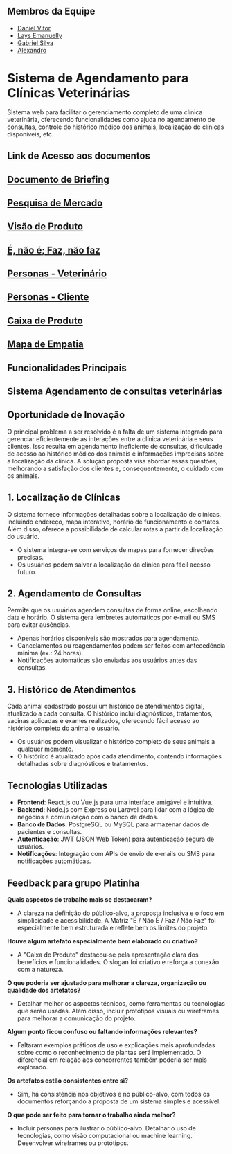 
## Membros da Equipe
- [Daniel Vitor](https://github.com/DanielVbrn)
- [Lays Emanuelly](https://github.com/Luna0812y)
- [Gabriel Silva](https://github.com/gabrielsilva18)
- [Alexandro](https://github.com/alexsousadev)


# Sistema de Agendamento para Clínicas Veterinárias

Sistema web para facilitar o gerenciamento completo de uma clínica veterinária, oferecendo funcionalidades como ajuda no agendamento de consultas, controle do histórico médico dos animais, localização de clínicas disponíveis, etc.


## Link de Acesso aos documentos
## [Documento de Briefing](https://docs.google.com/document/d/12rdyfXgGB8DdFb_cRZB2-rKhi8XPXQ7H52OI2vKvGPg/edit?usp=sharing)

## [Pesquisa de Mercado](https://docs.google.com/document/d/1lCCMojjquxKQT4k0D8KpUyF6PtUatqPs3key4eGE8hw/edit?usp=sharing)

## [Visão de Produto](https://docs.google.com/document/d/1gh3GnVZcuYzbSBvyWBlQW6zibxuJ-QOpZK-WQuv2bdY/edit?usp=sharing)

## [É, não é; Faz, não faz](https://docs.google.com/document/d/11HZyxuKUYZLy8-EMcPojEVU_y6zllag4bFJoBpWxAo4/edit?usp=sharing)

## [Personas - Veterinário](1.png)
## [Personas - Cliente](2.png)

## [Caixa de Produto](https://docs.google.com/document/d/1eIuCWB19qh0fhLC4l1RXpR9ZTEJVRYDLHtW1anBa_hI/edit?usp=sharing)

## [Mapa de Empatia](modelo_de_empatia.png)


## Funcionalidades Principais
## Sistema Agendamento de consultas veterinárias

## Oportunidade de Inovação

O principal problema a ser resolvido é a falta de um sistema integrado para gerenciar eficientemente as interações entre a clínica veterinária e seus clientes. Isso resulta em agendamento ineficiente de consultas, dificuldade de acesso ao histórico médico dos animais e informações imprecisas sobre a localização da clínica. A solução proposta visa abordar essas questões, melhorando a satisfação dos clientes e, consequentemente, o cuidado com os animais.

## 1. Localização de Clínicas

O sistema fornece informações detalhadas sobre a localização de clínicas, incluindo endereço, mapa interativo, horário de funcionamento e contatos. Além disso, oferece a possibilidade de calcular rotas a partir da localização do usuário.

- O sistema integra-se com serviços de mapas para fornecer direções precisas.
- Os usuários podem salvar a localização da clínica para fácil acesso futuro.

## 2. Agendamento de Consultas

Permite que os usuários agendem consultas de forma online, escolhendo data e horário. O sistema gera lembretes automáticos por e-mail ou SMS para evitar ausências.

- Apenas horários disponíveis são mostrados para agendamento.
- Cancelamentos ou reagendamentos podem ser feitos com antecedência mínima (ex.: 24 horas).
- Notificações automáticas são enviadas aos usuários antes das consultas.

## 3. Histórico de Atendimentos

Cada animal cadastrado possui um histórico de atendimentos digital, atualizado a cada consulta. O histórico inclui diagnósticos, tratamentos, vacinas aplicadas e exames realizados, oferecendo fácil acesso ao histórico completo do animal o usuário.

- Os usuários podem visualizar o histórico completo de seus animais a qualquer momento.
- O histórico é atualizado após cada atendimento, contendo informações detalhadas sobre diagnósticos e tratamentos.

## Tecnologias Utilizadas

- **Frontend**: React.js ou Vue.js para uma interface amigável e intuitiva.
- **Backend**: Node.js com Express ou Laravel para lidar com a lógica de negócios e comunicação com o banco de dados.
- **Banco de Dados**: PostgreSQL ou MySQL para armazenar dados de pacientes e consultas.
- **Autenticação**: JWT (JSON Web Token) para autenticação segura de usuários.
- **Notificações**: Integração com APIs de envio de e-mails ou SMS para notificações automáticas.


## Feedback para grupo Platinha

**Quais aspectos do trabalho mais se destacaram?**
- A clareza na definição do público-alvo, a proposta inclusiva e o foco em simplicidade e acessibilidade. A Matriz "É / Não É / Faz / Não Faz" foi especialmente bem estruturada e reflete bem os limites do projeto.

**Houve algum artefato especialmente bem elaborado ou criativo?**
- A "Caixa do Produto" destacou-se pela apresentação clara dos benefícios e funcionalidades. O slogan foi criativo e reforça a conexão com a natureza.

**O que poderia ser ajustado para melhorar a clareza, organização ou qualidade dos artefatos?**
- Detalhar melhor os aspectos técnicos, como ferramentas ou tecnologias que serão usadas. Além disso, incluir protótipos visuais ou wireframes para melhorar a comunicação do projeto.

**Algum ponto ficou confuso ou faltando informações relevantes?**
- Faltaram exemplos práticos de uso e explicações mais aprofundadas sobre como o reconhecimento de plantas será implementado. O diferencial em relação aos concorrentes também poderia ser mais explorado.

**Os artefatos estão consistentes entre si?**
- Sim, há consistência nos objetivos e no público-alvo, com todos os documentos reforçando a proposta de um sistema simples e acessível.

**O que pode ser feito para tornar o trabalho ainda melhor?**
- Incluir personas para ilustrar o público-alvo.
Detalhar o uso de tecnologias, como visão computacional ou machine learning.
Desenvolver wireframes ou protótipos.